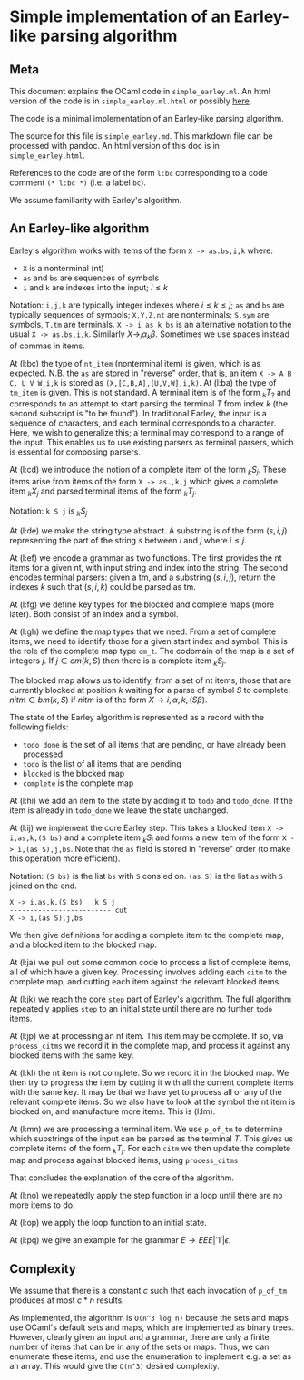 # Simple implementation of an Earley-like parsing algorithm


## Meta

This document explains the OCaml code in `simple_earley.ml`. An html
version of the code is in `simple_earley.ml.html` or possibly
[here](simple_earley.ml.html).

The code is a minimal implementation of an Earley-like parsing
algorithm.

The source for this file is `simple_earley.md`. This markdown file can
be processed with pandoc. An html version of this doc is in
`simple_earley.html`.

References to the code are of the form `l:bc` corresponding to a code
comment `(* l:bc *)` (i.e. a label `bc`).

We assume familiarity with Earley's algorithm.


## An Earley-like algorithm

Earley's algorithm works with items of the form `X -> as.bs,i,k` where:

* `X` is a nonterminal (nt)
* `as` and `bs` are sequences of symbols
* `i` and `k` are indexes into the input; $i \le k$

Notation: `i,j,k` are typically integer indexes where $i \le k \le j$;
`as` and `bs` are typically sequences of symbols; `X,Y,Z,nt` are
nonterminals; `S,sym` are symbols, `T,tm` are terminals. `X -> i as k
bs` is an alternative notation to the usual `X ->
as.bs,i,k`. Similarly $X \rightarrow _i{}\alpha_k{}\beta$. Sometimes
we use spaces instead of commas in items.

At (l:bc) the type of `nt_item` (nonterminal item) is given, which is
as expected. N.B. the `as` are stored in "reverse" order, that is, an
item `X -> A B C. U V W,i,k` is stored as
`(X,[C,B,A],[U,V,W],i,k)`. At (l:ba) the type of `tm_item` is
given. This is not standard. A terminal item is of the form $_k{}T_?$
and corresponds to an attempt to start parsing the terminal $T$ from
index $k$ (the second subscript is "to be found"). In traditional
Earley, the input is a sequence of characters, and each terminal
corresponds to a character. Here, we wish to generalize this; a
terminal may correspond to a range of the input. This enables us to
use existing parsers as terminal parsers, which is essential for
composing parsers.

At (l:cd) we introduce the notion of a complete item of the form
$_k{}S_j$. These items arise from items of the form `X -> as.,k,j`
which gives a complete item $_k{}X_j$ and parsed terminal items of the
form $_k{}T_j$.

Notation: `k S j` is $_k{}S_j$

At (l:de) we make the string type abstract. A substring is of the form
$(s,i,j)$ representing the part of the string $s$ between $i$ and
$j$ where $i \le j$.

At (l:ef) we encode a grammar as two functions. The first provides the
nt items for a given nt, with input string and index into the
string. The second encodes terminal parsers: given a tm, and a
substring $(s,i,j)$, return the indexes $k$ such that $(s,i,k)$ could
be parsed as tm.

At (l:fg) we define key types for the blocked and complete maps (more
later). Both consist of an index and a symbol.

At (l:gh) we define the map types that we need. From a set of complete
items, we need to identify those for a given start index and
symbol. This is the role of the complete map type `cm_t`. The codomain
of the map is a set of integers $j$. If $j \in cm(k,S)$ then there is
a complete item $_k{}S_j$.

The blocked map allows us to identify, from a set of nt items, those
that are currently blocked at position $k$ waiting for a parse of
symbol $S$ to complete. $nitm \in bm(k,S)$ if $nitm$ is of the form $X
\rightarrow i,\alpha,k,(S \beta)$.

The state of the Earley algorithm is represented as a record with the
following fields:

* `todo_done` is the set of all items that are pending, or have
  already been processed
* `todo` is the list of all items that are pending
* `blocked` is the blocked map
* `complete` is the complete map

At (l:hi) we add an item to the state by adding it to `todo` and
`todo_done`. If the item is already in `todo_done` we leave the state
unchanged.

At (l:ij) we implement the core Earley step. This takes a blocked item
`X -> i,as,k,(S bs)` and a complete item $_k{}S_j$ and forms a new item
of the form `X -> i,(as S),j,bs`. Note that the `as` field is stored in
"reverse" order (to make this operation more efficient).

Notation: `(S bs)` is the list `bs` with `S` cons'ed on. `(as S)` is the
list `as` with `S` joined on the end.

~~~
X -> i,as,k,(S bs)   k S j
------------------------- cut
X -> i,(as S),j,bs
~~~

We then give definitions for adding a complete item to the complete
map, and a blocked item to the blocked map.

At (l:ja) we pull out some common code to process a list of complete
items, all of which have a given key. Processing involves adding each
`citm` to the complete map, and cutting each item against the relevant
blocked items.

At (l:jk) we reach the core `step` part of Earley's algorithm. The
full algorithm repeatedly applies `step` to an initial state until
there are no further `todo` items.

At (l:jp) we at processing an nt item. This item may be complete. If
so, via `process_citms` we record it in the complete map, and process
it against any blocked items with the same key.

At (l:kl) the nt item is not complete. So we record it in the blocked
map. We then try to progress the item by cutting it with all the
current complete items with the same key. It may be that we have yet
to process all or any of the relevant complete items. So we also have
to look at the symbol the nt item is blocked on, and manufacture more
items. This is (l:lm).

At (l:mn) we are processing a terminal item. We use `p_of_tm` to
determine which substrings of the input can be parsed as the terminal
$T$. This gives us complete items of the form $_k{}T_j$. For each
`citm` we then update the complete map and process against blocked
items, using `process_citms`

That concludes the explanation of the core of the algorithm.

At (l:no) we repeatedly apply the step function in a loop until there
are no more items to do.

At (l:op) we apply the loop function to an initial state.

At (l:pq) we give an example for the grammar $E \rightarrow E E E |
'1' | \epsilon$.


## Complexity

We assume that there is a constant $c$ such that each invocation of
`p_of_tm` produces at most $c * n$ results.

As implemented, the algorithm is `O(n^3 log n)` because the sets and
maps use OCaml's default sets and maps, which are implemented as
binary trees. However, clearly given an input and a grammar, there are
only a finite number of items that can be in any of the sets or
maps. Thus, we can enumerate these items, and use the enumeration to
implement e.g. a set as an array. This would give the `O(n^3)` desired
complexity.

